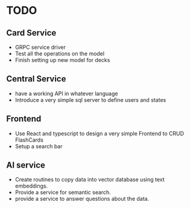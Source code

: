 # TODO
## Card Service
- GRPC service driver
- Test all the operations on the model
- Finish setting up new model for decks

## Central Service
- have a working API in whatever language
- Introduce a very simple sql server to define users and states

## Frontend
- Use React and typescript to design a very simple Frontend to CRUD FlashCards
- Setup a search bar

## AI service
- Create routines to copy data into vector database using text embeddings.
- Provide a service for semantic search.
- provide a service to answer questions about the data.